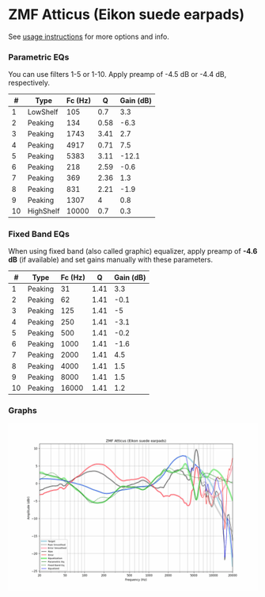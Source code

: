 # ZMF Atticus (Eikon suede earpads)
See [usage instructions](https://github.com/jaakkopasanen/AutoEq#usage) for more options and info.

### Parametric EQs
You can use filters 1-5 or 1-10. Apply preamp of -4.5 dB or -4.4 dB, respectively.

|   # | Type      |   Fc (Hz) |    Q |   Gain (dB) |
|-----|-----------|-----------|------|-------------|
|   1 | LowShelf  |       105 | 0.7  |         3.3 |
|   2 | Peaking   |       134 | 0.58 |        -6.3 |
|   3 | Peaking   |      1743 | 3.41 |         2.7 |
|   4 | Peaking   |      4917 | 0.71 |         7.5 |
|   5 | Peaking   |      5383 | 3.11 |       -12.1 |
|   6 | Peaking   |       218 | 2.59 |        -0.6 |
|   7 | Peaking   |       369 | 2.36 |         1.3 |
|   8 | Peaking   |       831 | 2.21 |        -1.9 |
|   9 | Peaking   |      1307 | 4    |         0.8 |
|  10 | HighShelf |     10000 | 0.7  |         0.3 |

### Fixed Band EQs
When using fixed band (also called graphic) equalizer, apply preamp of **-4.6 dB** (if available) and set gains manually with these parameters.

|   # | Type    |   Fc (Hz) |    Q |   Gain (dB) |
|-----|---------|-----------|------|-------------|
|   1 | Peaking |        31 | 1.41 |         3.3 |
|   2 | Peaking |        62 | 1.41 |        -0.1 |
|   3 | Peaking |       125 | 1.41 |        -5   |
|   4 | Peaking |       250 | 1.41 |        -3.1 |
|   5 | Peaking |       500 | 1.41 |        -0.2 |
|   6 | Peaking |      1000 | 1.41 |        -1.6 |
|   7 | Peaking |      2000 | 1.41 |         4.5 |
|   8 | Peaking |      4000 | 1.41 |         1.5 |
|   9 | Peaking |      8000 | 1.41 |         1.5 |
|  10 | Peaking |     16000 | 1.41 |         1.2 |

### Graphs
![](./ZMF%20Atticus%20(Eikon%20suede%20earpads).png)
